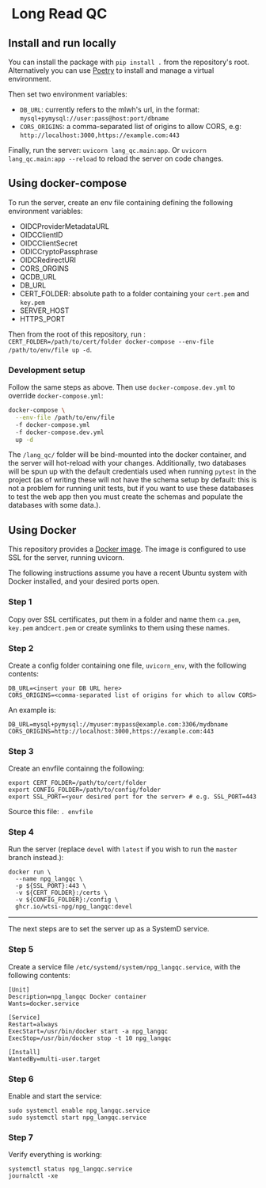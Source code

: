#  Long Read QC

## Install and run locally

You can install the package with `pip install .` from the repository's root.
Alternatively you can use [Poetry](https://python-poetry.org/docs/basic-usage/#installing-dependencies)
to install and manage a virtual environment.

Then set two environment variables:

- `DB_URL`: currently refers to the mlwh's url, in the format: `mysql+pymysql://user:pass@host:port/dbname`
- `CORS_ORIGINS`: a comma-separated list of origins to allow CORS, e.g: `http://localhost:3000,https://example.com:443`

Finally, run the server: `uvicorn lang_qc.main:app`.
Or `uvicorn lang_qc.main:app --reload` to reload the server on code changes.

## Using docker-compose

To run the server, create an env file containing defining the following environment variables:

- OIDCProviderMetadataURL
- OIDCClientID
- OIDCClientSecret
- ODICCryptoPassphrase
- OIDCRedirectURI
- CORS_ORGINS
- QCDB_URL
- DB_URL
- CERT_FOLDER: absolute path to a folder containing your `cert.pem` and `key.pem`
- SERVER_HOST
- HTTPS_PORT

Then from the root of this repository, run :
`CERT_FOLDER=/path/to/cert/folder docker-compose --env-file /path/to/env/file up -d`.

### Development setup

Follow the same steps as above. Then use `docker-compose.dev.yml` to override `docker-compose.yml`:

```sh
docker-compose \
  --env-file /path/to/env/file 
  -f docker-compose.yml
  -f docker-compose.dev.yml
  up -d
```

The `/lang_qc/` folder will be bind-mounted into the docker container, and the server will hot-reload with
your changes. Additionally, two databases will be spun up with the default credentials used when running
`pytest` in the project (as of writing these will not have the schema setup by default: this is not a problem
for running unit tests, but if you want to use these databases to test the web app then you must create the schemas and
populate the databases with some data.).

   

## Using Docker

This repository provides a [Docker image](https://github.com/wtsi-npg/npg_langqc/pkgs/container/npg_langqc).
The image is configured to use SSL for the server, running uvicorn.

The following instructions assume you have a recent Ubuntu system with Docker installed,
and your desired ports open.

### Step 1

Copy over SSL certificates, put them in a folder and name them `ca.pem`, `key.pem`
and`cert.pem` or create symlinks to them using these names.

### Step 2

Create a config folder containing one file, `uvicorn_env`, with the following contents:

```
DB_URL=<insert your DB URL here>
CORS_ORIGINS=<comma-separated list of origins for which to allow CORS>
```

An example is:

```
DB_URL=mysql+pymysql://myuser:mypass@example.com:3306/mydbname
CORS_ORIGINS=http://localhost:3000,https://example.com:443
```

### Step 3

Create an envfile containng the following:

```
export CERT_FOLDER=/path/to/cert/folder
export CONFIG_FOLDER=/path/to/config/folder
export SSL_PORT=<your desired port for the server> # e.g. SSL_PORT=443
```

Source this file: `. envfile`

### Step 4

Run the server (replace `devel` with `latest` if you wish to run the `master` branch
instead.):

```
docker run \
  --name npg_langqc \
  -p ${SSL_PORT}:443 \
  -v ${CERT_FOLDER}:/certs \
  -v ${CONFIG_FOLDER}:/config \
  ghcr.io/wtsi-npg/npg_langqc:devel
```

---------------------------------------------------------------------------------------------------

The next steps are to set the server up as a SystemD service.

### Step 5

Create a service file `/etc/systemd/system/npg_langqc.service`, with the following
contents:

```
[Unit]
Description=npg_langqc Docker container
Wants=docker.service

[Service]
Restart=always
ExecStart=/usr/bin/docker start -a npg_langqc
ExecStop=/usr/bin/docker stop -t 10 npg_langqc

[Install]
WantedBy=multi-user.target
```

### Step 6

Enable and start the service:

```
sudo systemctl enable npg_langqc.service
sudo systemctl start npg_langqc.service
```

### Step 7

Verify everything is working:

```
systemctl status npg_langqc.service
journalctl -xe
```
